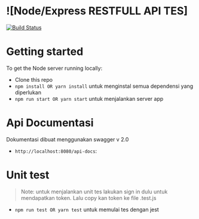 # ![Node/Express RESTFULL API TES]

[![Build Status](https://travis-ci.org/anishkny/node-express-realworld-example-app.svg?branch=master)](https://travis-ci.org/anishkny/node-express-realworld-example-app)

# Getting started
 
To get the Node server running locally:

- Clone this repo
- `npm install OR yarn install` untuk menginstal semua dependensi yang diperlukan
- `npm run start OR yarn start` untuk menjalankan server app

# Api Documentasi
 Dokumentasi dibuat menggunakan swagger v 2.0
- `http://localhost:8080/api-docs`:

# Unit test

> Note: untuk menjalankan unit tes lakukan sign in dulu untuk mendapatkan token. Lalu copy kan token ke file .test.js

- `npm run test OR yarn test` untuk memulai tes dengan jest